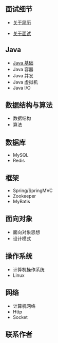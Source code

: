 

## 面试细节

- [关于简历](/doc/Interview/关于简历.md)

- [关于面试](https://github.com/IdealSpring/JI-Notes/blob/master/doc/Interview/关于面试.md)


Java
---

- [Java 基础](https://github.com/IdealSpring/JI-Notes/blob/master/doc/Java/Java%20基础.md)
- Java 容器
- Java 并发
- Java 虚拟机
- Java I/O

数据结构与算法
---

- 数据结构
- 算法

数据库
---

- MySQL
- Redis

框架
---

- Spring/SpringMVC
- Zookeeper
- MyBatis

面向对象
---

- 面向对象思想
- 设计模式

操作系统
---

- 计算机操作系统
- Linux

网络
---

- 计算机网络
- Http
- Socket

联系作者
---
